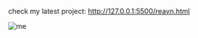 check my latest project: http://127.0.0.1:5500/reavn.html


![me](https://github.com/user-attachments/assets/c03be268-b082-4045-a1ec-7f17bf31e09a)

